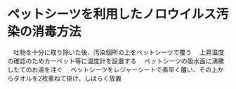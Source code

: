 # ペットシーツを利用したノロウイルス汚染の消毒方法
　吐物を十分に取り除いた後、汚染個所の上をペットシーツで覆う
　上昇温度の確認のためカーペット等に温度計を設置する
　ペットシーツの吸水面に沸騰したてのお湯を注ぐ
　ペットシーツをレジャーシートで素早く覆い、その上からタオルを2枚重ねて掛け、しばらく放置
